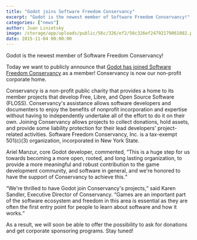 ```yaml
---
title: "Godot joins Software Freedom Conservancy"
excerpt: "Godot is the newest member of Software Freedom Conservancy!"
categories: ["news"]
author: Juan Linietsky
image: /storage/app/uploads/public/56c/326/ef2/56c326ef24792179061082.png
date: 2015-11-04 00:00:00
---
```


Godot is the newest member of Software Freedom Conservancy!

Today we want to publicly announce that [Godot has joined Software Freedom Conservancy](https://sfconservancy.org/news/2015/nov/04/godot-joins) as a member! Conservancy is now our non-profit corporate home.

Conservancy is a non-profit public charity that provides a home to its member projects that develop Free, Libre, and Open Source Software (FLOSS). Conservancy's assistance allows software developers and documenters to enjoy the benefits of nonprofit incorporation and expertise without having to independently undertake all of the effort to do it on their own. Joining Conservancy allows projects to collect donations, hold assets, and provide some liability protection for their lead developers' project-related activities. Software Freedom Conservancy, Inc. is a tax-exempt 501(c)(3) organization, incorporated in New York State.

Ariel Manzur, core Godot developer, commented, “This is a huge step for us towards becoming a more open, rooted, and long lasting organization, to provide a more meaningful and robust contribution to the game development community, and software in general, and we're honored to have the support of Conservancy to achieve this.“

“We're thrilled to have Godot join Conservancy's projects,“ said Karen Sandler, Executive Director of Conservancy. “Games are an important part of the software ecosystem and freedom in this area is essential as they are often the first entry point for people to learn about software and how it works.“

As a result, we will soon be able to offer the possibility to ask for donations and get corporate sponsoring programs. Stay tuned!

